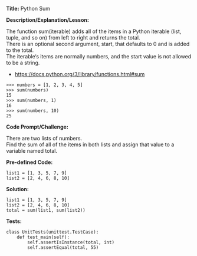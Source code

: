 __Title:__ Python Sum

__Description/Explanation/Lesson:__

The function sum(iterable) adds all of the items in a Python iterable (list, tuple, and so on) from left to right and returns the total.  
There is an optional second argument, start, that defaults to 0 and is added to the total.  
The iterable‘s items are normally numbers, and the start value is not allowed to be a string.  
- https://docs.python.org/3/library/functions.html#sum
```
>>> numbers = [1, 2, 3, 4, 5]
>>> sum(numbers)
15
>>> sum(numbers, 1)
16
>>> sum(numbers, 10)
25
```

__Code Prompt/Challenge:__

There are two lists of numbers.  
Find the sum of all of the items in both lists and assign that value to a variable named total.  

__Pre-defined Code:__
```
list1 = [1, 3, 5, 7, 9]
list2 = [2, 4, 6, 8, 10]
```

__Solution:__
```
list1 = [1, 3, 5, 7, 9]
list2 = [2, 4, 6, 8, 10]
total = sum(list1, sum(list2))
```

__Tests:__
```
class UnitTests(unittest.TestCase):
    def test_main(self):
        self.assertIsInstance(total, int)
        self.assertEqual(total, 55)
```
